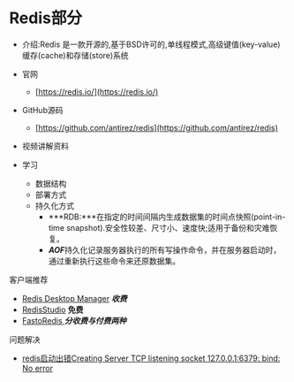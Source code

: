 # Redis部分
- 介绍:Redis 是一款开源的,基于BSD许可的,单线程模式,高级键值(key-value)缓存(cache)和存储(store)系统
- 官网

  - [https://redis.io/](https://redis.io/)
- GitHub源码

   - [https://github.com/antirez/redis](https://github.com/antirez/redis)
- 视频讲解资料
- 学习
   - 数据结构
   - 部署方式
   - 持久化方式
      - ***RDB:***在指定的时间间隔内生成数据集的时间点快照(point-in-time snapshot).安全性较差、尺寸小、速度快;适用于备份和灾难恢复。
      - ***AOF***持久化记录服务器执行的所有写操作命令，并在服务器启动时，通过重新执行这些命令来还原数据集。

      
      
      




客户端推荐

- [Redis Desktop Manager](https://redisdesktop.com/) ***收费***
- [RedisStudio](https://github.com/cinience/RedisStudio) **免费**
- [FastoRedis ](<https://fastoredis.com/>)  ***分收费与付费两种***





问题解决

- [redis启动出错Creating Server TCP listening socket 127.0.0.1:6379: bind: No error](<https://www.cnblogs.com/shaosks/p/7089786.html>)

